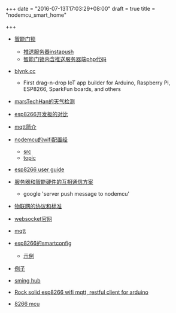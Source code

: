 +++
date = "2016-07-13T17:03:29+08:00"
draft = true
title = "nodemcu_smart_home"

+++


* [智能门锁](http://www.myelectronicslab.com/tutorial/door-sensor-with-push-notification-using-esp8266-nodemcu/)
	* [推送服务器instapush](https://instapush.im/)
	* [智能门锁内含推送服务器端php代码](http://www.myelectronicslab.com/wp-content/uploads/2016/04/my-electronics-lab-InstaPushCode.zip)

* [blynk.cc](http://www.blynk.cc/)
	* First drag-n-drop IoT app builder for Arduino, Raspberry Pi, ESP8266, SparkFun boards, and others

* [marsTechHan的天气检测](https://github.com/MarsTechHAN/Weplaio)

* [esp8266开发板的对比](http://frightanic.com/iot/comparison-of-esp8266-nodemcu-development-boards/)

* [mqtt简介](http://dataguild.org/?p=6817)

* [nodemcu的wifi配置经](https://iotbytes.wordpress.com/wifi-configuration-on-nodemcu/)
	* [src](https://github.com/pradeesi/NodeMCU-WiFi) 
	* [topic](https://www.reddit.com/r/esp8266/comments/3ydxnx/cant_get_esp8266_access_point_to_work_with/)

* [esp8266 user guide](https://nurdspace.nl/ESP8266#Technical_Overview)

* [服务器和智能硬件的互相通信方案](http://www.xue163.com/588880/39187/391875076.html)
	* google 'server push message to  nodemcu'

* [物联网的协议和标准](http://postscapes.com/internet-of-things-protocols)
* [websocket官网](http://websocket.org/)

* [mqtt](http://blog.csdn.net/leytton)

* [esp8266的smartconfig](http://nodemcu.readthedocs.io/en/master/en/modules/wifi/#wifistagetap)
	* [示例](http://blog.csdn.net/txf1984/article/details/51188561)
* [例子](http://www.jianshu.com/p/a852d5ca6a44)

* [sming hub](https://github.com/SmingHub)
* [Rock solid esp8266 wifi mqtt, restful client for arduino](http://tuanpm.net/rock-solid-esp8266-wifi-mqtt-restful-client-for-arduino/)
* [8266 mcu](http://blog.nyl.io/esp8266-led-arduino/)
